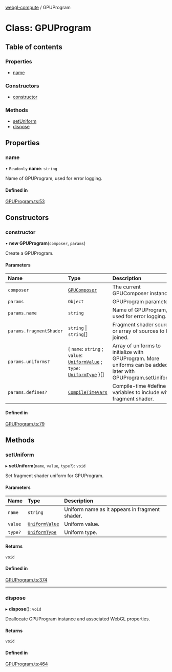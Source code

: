 [webgl-compute](../README.md) / GPUProgram

# Class: GPUProgram

## Table of contents

### Properties

- [name](GPUProgram.md#name)

### Constructors

- [constructor](GPUProgram.md#constructor)

### Methods

- [setUniform](GPUProgram.md#setuniform)
- [dispose](GPUProgram.md#dispose)

## Properties

### name

• `Readonly` **name**: `string`

Name of GPUProgram, used for error logging.

#### Defined in

[GPUProgram.ts:53](https://github.com/amandaghassaei/webgl-compute/blob/f957fec/src/GPUProgram.ts#L53)

## Constructors

### constructor

• **new GPUProgram**(`composer`, `params`)

Create a GPUProgram.

#### Parameters

| Name | Type | Description |
| :------ | :------ | :------ |
| `composer` | [`GPUComposer`](GPUComposer.md) | The current GPUComposer instance. |
| `params` | `Object` | GPUProgram parameters. |
| `params.name` | `string` | Name of GPUProgram, used for error logging. |
| `params.fragmentShader` | `string` \| `string`[] | Fragment shader source or array of sources to be joined. |
| `params.uniforms?` | { `name`: `string` ; `value`: [`UniformValue`](../README.md#uniformvalue) ; `type`: [`UniformType`](../README.md#uniformtype)  }[] | Array of uniforms to initialize with GPUProgram.  More uniforms can be added later with GPUProgram.setUniform(). |
| `params.defines?` | [`CompileTimeVars`](../README.md#compiletimevars) | Compile-time #define variables to include with fragment shader. |

#### Defined in

[GPUProgram.ts:79](https://github.com/amandaghassaei/webgl-compute/blob/f957fec/src/GPUProgram.ts#L79)

## Methods

### setUniform

▸ **setUniform**(`name`, `value`, `type?`): `void`

Set fragment shader uniform for GPUProgram.

#### Parameters

| Name | Type | Description |
| :------ | :------ | :------ |
| `name` | `string` | Uniform name as it appears in fragment shader. |
| `value` | [`UniformValue`](../README.md#uniformvalue) | Uniform value. |
| `type?` | [`UniformType`](../README.md#uniformtype) | Uniform type. |

#### Returns

`void`

#### Defined in

[GPUProgram.ts:374](https://github.com/amandaghassaei/webgl-compute/blob/f957fec/src/GPUProgram.ts#L374)

___

### dispose

▸ **dispose**(): `void`

Deallocate GPUProgram instance and associated WebGL properties.

#### Returns

`void`

#### Defined in

[GPUProgram.ts:464](https://github.com/amandaghassaei/webgl-compute/blob/f957fec/src/GPUProgram.ts#L464)
